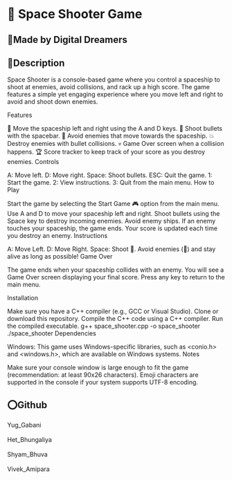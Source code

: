 <h1>  
🚀 Space Shooter Game
 </h1>


<h2>🤝Made by Digital Dreamers</h2>

<h2> 📝Description</h2>

Space Shooter is a console-based game where you control a spaceship to shoot at enemies, avoid collisions, and rack up a high score. The game features a simple yet engaging experience where you move left and right to avoid and shoot down enemies.

Features

🚀 Move the spaceship left and right using the A and D keys.
🔫 Shoot bullets with the spacebar.
👾 Avoid enemies that move towards the spaceship.
💥 Destroy enemies with bullet collisions.
💀 Game Over screen when a collision happens.
🏆 Score tracker to keep track of your score as you destroy enemies.
Controls

A: Move left.
D: Move right.
Space: Shoot bullets.
ESC: Quit the game.
1: Start the game.
2: View instructions.
3: Quit from the main menu.
How to Play

Start the game by selecting the Start Game 🎮 option from the main menu.
Use A and D to move your spaceship left and right.
Shoot bullets using the Space key to destroy incoming enemies.
Avoid enemy ships. If an enemy touches your spaceship, the game ends.
Your score is updated each time you destroy an enemy.
Instructions

A: Move Left.
D: Move Right.
Space: Shoot 🔫.
Avoid enemies (👾) and stay alive as long as possible!
Game Over

The game ends when your spaceship collides with an enemy. You will see a Game Over screen displaying your final score. Press any key to return to the main menu.

Installation

Make sure you have a C++ compiler (e.g., GCC or Visual Studio).
Clone or download this repository.
Compile the C++ code using a C++ compiler.
Run the compiled executable.
g++ space_shooter.cpp -o space_shooter
./space_shooter
Dependencies

Windows: This game uses Windows-specific libraries, such as <conio.h> and <windows.h>, which are available on Windows systems.
Notes

Make sure your console window is large enough to fit the game (recommendation: at least 90x26 characters).
Emoji characters are supported in the console if your system supports UTF-8 encoding.


<h2>⭕️Github</h2>
<a href="https://github.com/Yug-Gabani" style="text-decoration: none; display: block;">Yug_Gabani</a><br>
<a href="https://github.com/hetpatel06" style="text-decoration: none; display: block;">Het_Bhungaliya</a><br>
<a href="https://github.com/shyambhuva" style="text-decoration: none; display: block;">Shyam_Bhuva</a><br>
<a href="https://github.com/VivekAmipara05" style="text-decoration: none; display: block;">Vivek_Amipara</a><br>





